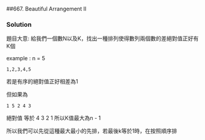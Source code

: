 ##667. Beautiful Arrangement II

### Solution
題目大意: 給我們一個數N以及K，找出一種排列使得數列兩個數的差絕對值正好有K個

example : n = 5

```
1,2,3,4,5
```
若是有序的絕對值正好相差為1

但如果為

```
1 5 2 4 3
```
絕對值 等於 4 3 2 1 所以K值最大為n - 1

所以我們可以先從這種最大最小的先排，若最後k等於1時，在按照順序排